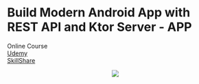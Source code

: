 # Build Modern Android App with REST API and Ktor Server - APP
<p>
  Online Course <br>
  <a href="" align="center">Udemy</a> <br>
  <a href="" align="center">SkillShare</a>
</p>
<p align="center">
  <img src="https://i.postimg.cc/4yX4vXCZ/Boruto.png" href="">
</p>
